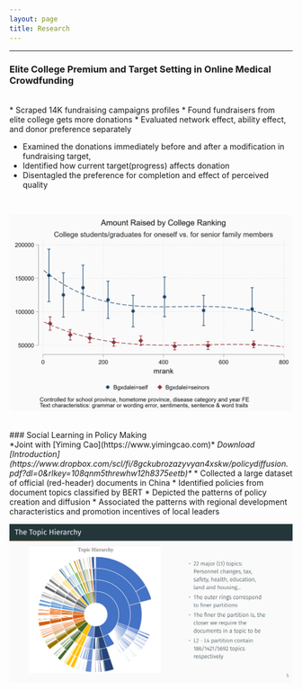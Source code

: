 ```yaml
---
layout: page
title: Research
---
```


___

### Elite College Premium and Target Setting in Online Medical Crowdfunding 
 
<br>
* Scraped 14K fundraising campaigns profiles 
* Found fundraisers from elite college gets more donations
* Evaluated network effect, ability effect, and donor preference separately

* Examined the donations immediately before and after a modification in fundraising target, 
* Identified how current target(progress) affects donation
* Disentagled the preference for completion and effect of perceived quality
<br> 

![Better University, Better Outcomes](/assets/byguanxi_wcontrol.png)

<br>
### Social Learning in Policy Making 

<br>
*Joint with [Yiming Cao](https://www.yimingcao.com)*  
<i>Download [Introduction](https://www.dropbox.com/scl/fi/8gckubrozazyvyan4xskw/policydiffusion.pdf?dl=0&rlkey=108qnm5threwhw12h8375eetb)*</i>
* Collected a large dataset of official (red-header) documents in China
* Identified policies from document topics classified by BERT
* Depicted the patterns of policy creation and diffusion
* Associated the patterns with regional development characteristics and promotion incentives of local leaders
<br> 

![Topic Hierarchy by BERT](/assets/the_topic_hierarchy.png)

<br>





